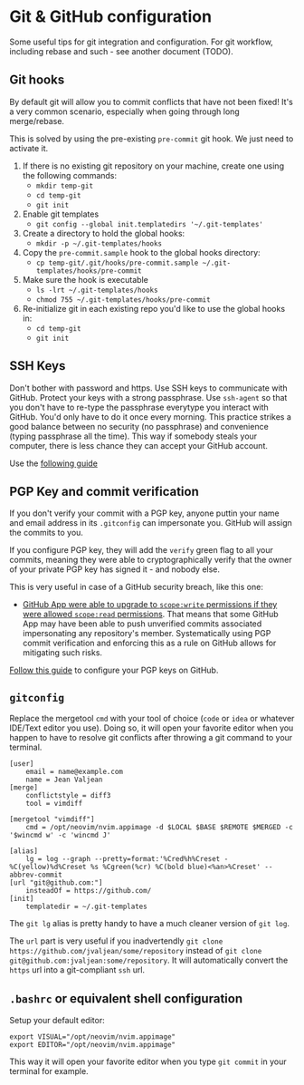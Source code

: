# Git & GitHub configuration

Some useful tips for git integration and configuration.
For git workflow, including rebase and such - see another document (TODO).

## Git hooks

By default git will allow you to commit conflicts that have not been fixed!
It's a very common scenario, especially when going through long merge/rebase.

This is solved by using the pre-existing `pre-commit` git hook.
We just need to activate it.

1. If there is no existing git repository on your machine, create one using the following commands:
	- `mkdir temp-git`
	- `cd temp-git`
	- `git init`
1. Enable git templates
	- `git config --global init.templatedirs '~/.git-templates'`
1. Create a directory to hold the global hooks:
	- `mkdir -p ~/.git-templates/hooks`
1. Copy the `pre-commit.sample` hook to the global hooks directory:
	- `cp temp-git/.git/hooks/pre-commit.sample ~/.git-templates/hooks/pre-commit`
1. Make sure the hook is executable
	- `ls -lrt ~/.git-templates/hooks`
	- `chmod 755 ~/.git-templates/hooks/pre-commit`
1. Re-initialize git in each existing repo you'd like to use the global hooks in:
	- `cd temp-git`
	- `git init`

## SSH Keys

Don't bother with password and https. Use SSH keys to communicate with GitHub. Protect your keys with a strong passphrase. Use `ssh-agent` so that you don't have to re-type the passphrase everytype you interact with GitHub. You'd only have to do it once every morning. This practice strikes a good balance between no security (no passphrase) and convenience (typing passphrase all the time). This way if somebody steals your computer, there is less chance they can accept your GitHub account.

Use the [following guide](https://docs.github.com/en/authentication/connecting-to-github-with-ssh/generating-a-new-ssh-key-and-adding-it-to-the-ssh-agent)

## PGP Key and commit verification

If you don't verify your commit with a PGP key, anyone puttin your name and email address in its `.gitconfig` can impersonate you. GitHub will assign the commits to you. 

If you configure PGP key, they will add the `verify` green flag to all your commits, meaning they were able to cryptographically verify that the owner of your private PGP key has signed it - and nobody else.

This is very useful in case of a GitHub security breach, like this one: 
- [GitHub App were able to upgrade to `scope:write` permissions if they were allowed `scope:read` permissions](https://news.ycombinator.com/item?id=31769520). That means that some GitHub App may have been able to push unverified commits associated impersonating any repository's member. Systematically using PGP commit verification and enforcing this as a rule on GitHub allows for mitigating such risks.

[Follow this guide](https://docs.github.com/en/authentication/managing-commit-signature-verification) to configure your PGP keys on GitHub.

## `gitconfig`

Replace the mergetool `cmd` with your tool of choice (`code` or `idea` or whatever IDE/Text editor you use).
Doing so, it will open your favorite editor when you happen to have to resolve git conflicts after throwing a git command to your terminal.
```
[user]
	email = name@example.com
	name = Jean Valjean
[merge]
	conflictstyle = diff3
	tool = vimdiff

[mergetool "vimdiff"]
	cmd = /opt/neovim/nvim.appimage -d $LOCAL $BASE $REMOTE $MERGED -c '$wincmd w' -c 'wincmd J'

[alias]
	lg = log --graph --pretty=format:'%Cred%h%Creset -%C(yellow)%d%Creset %s %Cgreen(%cr) %C(bold blue)<%an>%Creset' --abbrev-commit
[url "git@github.com:"]
	insteadOf = https://github.com/
[init]
	templatedir = ~/.git-templates
```

The `git lg` alias is pretty handy to have a much cleaner version of `git log`.

The `url` part is very useful if you inadvertendly `git clone https://github.com/jvaljean/some/repository` instead of `git clone git@github.com:jvaljean:some/repository`. It will automatically convert the `https` url into a git-compliant `ssh` url.

## `.bashrc` or equivalent shell configuration

Setup your default editor:
```
export VISUAL="/opt/neovim/nvim.appimage"
export EDITOR="/opt/neovim/nvim.appimage"
```
This way it will open your favorite editor when you type `git commit` in your terminal for example.
